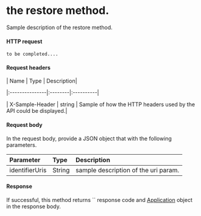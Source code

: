 # the restore method.

Sample description of the restore method.
#### HTTP request
```http
to be completed....
```
#### Request headers
| Name       | Type | Description|

|:---------------|:--------|:----------|

| X-Sample-Header  | string  | Sample of how the HTTP headers used by the API could be displayed.|

#### Request body
In the request body, provide a JSON object that with the following parameters.

| Parameter	   | Type	|Description|
|:---------------|:--------|:----------|
|identifierUris|String|sample description of the uri param.|

#### Response
If successful, this method returns `` response code and [Application](../resources/application.md) object in the response body.
